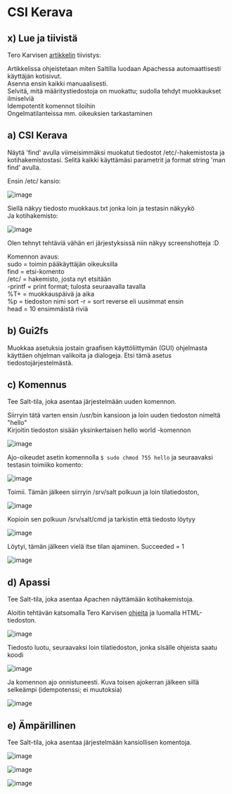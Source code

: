 # CSI Kerava  

## x) Lue ja tiivistä  

Tero Karvisen [artikkelin](https://terokarvinen.com/2018/04/03/apache-user-homepages-automatically-salt-package-file-service-example/) tiivistys:  

Artikkelissa ohjeistetaan miten Saltilla luodaan Apachessa automaattisesti käyttäjän kotisivut.  
Asenna ensin kaikki manuaalisesti.  
Selvitä, mitä määritystiedostoja on muokattu; sudolla tehdyt muokkaukset ilmiselviä  
Idempotentit komennot tiloihin  
Ongelmatilanteissa mm. oikeuksien tarkastaminen  

## a) CSI Kerava  
Näytä 'find' avulla viimeisimmäksi muokatut tiedostot /etc/-hakemistosta ja kotihakemistostasi. Selitä kaikki käyttämäsi parametrit ja format string 'man find' avulla.  

Ensin /etc/ kansio:  

![image](https://github.com/sibbee/p.hallinta/assets/149330317/32646391-5ea7-41bf-9d3f-1b267d4a3bfb)  

Siellä näkyy tiedosto muokkaus.txt jonka loin ja testasin näkyykö  
Ja kotihakemisto:  

![image](https://github.com/sibbee/p.hallinta/assets/149330317/be6e6480-bfe3-4338-8ddb-269215df1a4e)  

Olen tehnyt tehtäviä vähän eri järjestyksissä niin näkyy screenshotteja :D  

Komennon avaus:  
sudo = toimin pääkäyttäjän oikeuksilla  
find = etsi-komento  
/etc/ = hakemisto, josta nyt etsitään   
-printf = print format; tulosta seuraavalla tavalla  
%T+ = muokkauspäivä ja aika  
%p = tiedoston nimi
sort -r = sort reverse eli uusimmat ensin  
head = 10 ensimmäistä riviä  


## b) Gui2fs  
Muokkaa asetuksia jostain graafisen käyttöliittymän (GUI) ohjelmasta käyttäen ohjelman valikoita ja dialogeja. Etsi tämä asetus tiedostojärjestelmästä.  

## c) Komennus  
Tee Salt-tila, joka asentaa järjestelmään uuden komennon.  

Siirryin tätä varten ensin /usr/bin kansioon ja loin uuden tiedoston nimeltä "hello"  
Kirjoitin tiedoston sisään yksinkertaisen hello world -komennon  

![image](https://github.com/sibbee/p.hallinta/assets/149330317/9cfdc5c8-b69a-4d16-9aee-aa6dc63a6b75)  

Ajo-oikeudet asetin komennolla ```$ sudo chmod 755 hello```  ja seuraavaksi testasin toimiiko komento:  

![image](https://github.com/sibbee/p.hallinta/assets/149330317/04c9aa23-51b2-4d31-84cb-5dd590c7448f)  

Toimii. Tämän jälkeen siirryin /srv/salt polkuun ja loin tilatiedoston, 

![image](https://github.com/sibbee/p.hallinta/assets/149330317/de223a5d-66e3-48ba-b6c3-17f49c7834e1)  

Kopioin sen polkuun /srv/salt/cmd ja tarkistin että tiedosto löytyy  

![image](https://github.com/sibbee/p.hallinta/assets/149330317/fa9ea564-18c1-45cb-843f-430dc470b029)  

Löytyi, tämän jälkeen vielä itse tilan ajaminen. Succeeded = 1  

![image](https://github.com/sibbee/p.hallinta/assets/149330317/f50338f0-01cf-426a-a847-e99ef6242390)  


## d) Apassi  
Tee Salt-tila, joka asentaa Apachen näyttämään kotihakemistoja.  

Aloitin tehtävän katsomalla Tero Karvisen [ohjeita](https://terokarvinen.com/2018/04/03/apache-user-homepages-automatically-salt-package-file-service-example/) ja luomalla HTML-tiedoston.  

![image](https://github.com/sibbee/p.hallinta/assets/149330317/6bddba81-d93e-463a-8a74-c40b32f92de7)  

Tiedosto luotu, seuraavaksi loin tilatiedoston, jonka sisälle ohjeista saatu koodi  

![image](https://github.com/sibbee/p.hallinta/assets/149330317/279541f3-5231-43b3-a247-f4977d5feb78)  

Ja komennon ajo onnistuneesti. Kuva toisen ajokerran jälkeen sillä selkeämpi (idempotenssi; ei muutoksia)  

![image](https://github.com/sibbee/p.hallinta/assets/149330317/f2786dc7-9be5-4fce-b4dc-229c3650acd0)  




## e) Ämpärillinen  
Tee Salt-tila, joka asentaa järjestelmään kansiollisen komentoja.  

![image](https://github.com/sibbee/p.hallinta/assets/149330317/50323d99-143b-4453-bf35-4fb504f09d0a)  

![image](https://github.com/sibbee/p.hallinta/assets/149330317/63c04da7-b68c-48da-9571-3a6f87ba4f27)  

![image](https://github.com/sibbee/p.hallinta/assets/149330317/e4028491-e593-49fc-8f8b-0881063ca9cd)  




